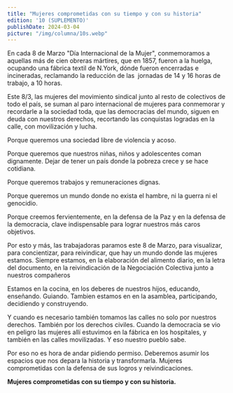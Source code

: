 ```yaml
---
title: "Mujeres comprometidas con su tiempo y con su historia"
edition: '10 (SUPLEMENTO)'
publishDate: 2024-03-04
picture: "/img/columna/10s.webp"
---
```

En cada 8 de Marzo "Día Internacional de la Mujer", conmemoramos a aquellas más de cien obreras mártires, que en 1857, fueron a la huelga, ocupando una fábrica textil de N.York, dónde fueron encerradas e  incineradas, reclamando la reducción de las  jornadas de 14 y 16 horas de trabajo, a 10 horas.

Este 8/3, las mujeres del movimiento sindical junto al resto de colectivos de todo el país, se suman al paro internacional de mujeres para conmemorar y recordarle a la sociedad toda,  que las democracias del mundo, siguen en deuda con nuestros derechos, recortando las conquistas logradas en la calle, con movilización y lucha.

Porque queremos una sociedad libre de violencia y acoso.

Porque queremos que nuestros niñas, niños y adolescentes coman dignamente. Dejar de tener un país donde la pobreza crece y se hace cotidiana.

Porque queremos trabajos y remuneraciones dignas.

Porque queremos un mundo donde no exista el hambre, ni la guerra ni el genocidio.

Porque creemos fervientemente, en la defensa de la Paz y en la defensa de la democracia, clave indispensable para lograr nuestros más caros objetivos. 

Por esto y más, las trabajadoras  paramos este 8 de Marzo, para visualizar, para concientizar, para reivindicar, que hay un mundo donde las mujeres estamos. Siempre estamos, en la elaboración del alimento diario, en la letra del documento, en la reivindicación de la Negociación Colectiva junto a nuestros compañeros

Estamos en la cocina, en los deberes de nuestros hijos, educando, enseñando. Guiando. Tambien estamos en en la asamblea, participando, decidiendo y construyendo. 

Y cuando es necesario también tomamos las calles  no solo por nuestros derechos. También por los derechos civiles. Cuando la democracia se vio en peligro las mujeres allí estuvimos en la fábrica en los hospitales, y también en las calles movilizadas. Y eso nuestro pueblo sabe.

Por eso no es hora de andar pidiendo permiso. Deberemos asumir los espacios que nos depara la historia y transformarla. Mujeres comprometidas con la defensa de sus logros y reivindicaciones.

**Mujeres comprometidas con su tiempo y con su historia.**